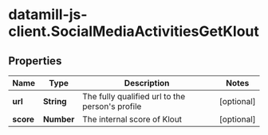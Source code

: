 # datamill-js-client.SocialMediaActivitiesGetKlout

## Properties
Name | Type | Description | Notes
------------ | ------------- | ------------- | -------------
**url** | **String** | The fully qualified url to the person&#39;s profile | [optional] 
**score** | **Number** | The internal score of Klout | [optional] 


